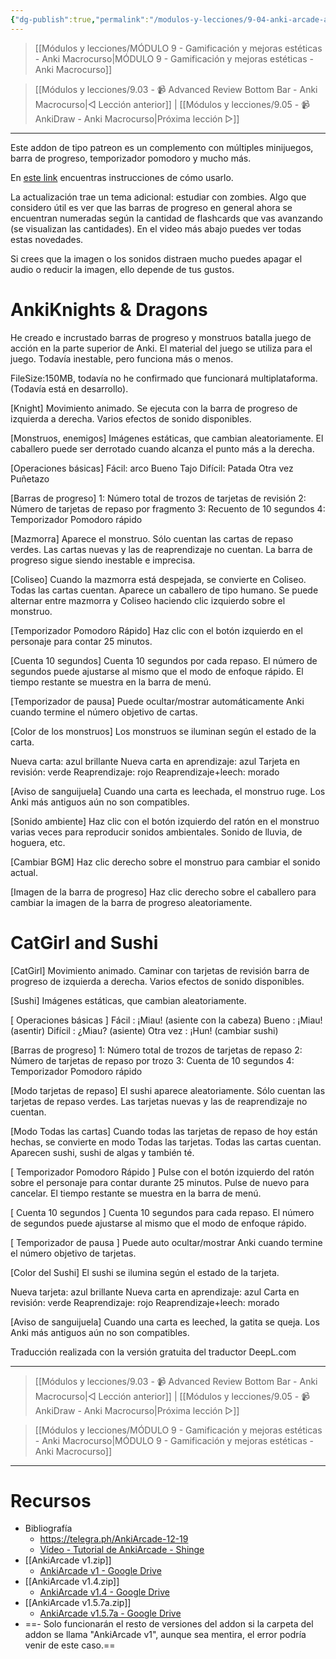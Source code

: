 ```yaml
---
{"dg-publish":true,"permalink":"/modulos-y-lecciones/9-04-anki-arcade-anki-macrocurso/","noteIcon":"","updated":"2024-05-28T21:44:32.219+02:00"}
---
```



> [[Módulos y lecciones/MÓDULO 9 - Gamificación y mejoras estéticas - Anki Macrocurso\|MÓDULO 9 - Gamificación y mejoras estéticas - Anki Macrocurso]]

> [[Módulos y lecciones/9.03 - 📹 Advanced Review Bottom Bar - Anki Macrocurso\|◁ Lección anterior]] | [[Módulos y lecciones/9.05 - 📹 AnkiDraw - Anki Macrocurso\|Próxima lección ▷]]

---

Este addon de tipo patreon es un complemento con múltiples minijuegos, barra de progreso, temporizador pomodoro y mucho más. 

En [este link](https://telegra.ph/AnkiArcade-12-19) encuentras instrucciones de cómo usarlo.

La actualización trae un tema adicional: estudiar con zombies. Algo que considero útil es ver que las barras de progreso en general ahora se encuentran numeradas según la cantidad de flashcards que vas avanzando (se visualizan las cantidades). En el video más abajo puedes ver todas estas novedades.

Si crees que la imagen o los sonidos distraen mucho puedes apagar el audio o reducir la imagen, ello depende de tus gustos.

# AnkiKnights & Dragons
He creado e incrustado barras de progreso y monstruos batalla juego de acción en la parte superior de Anki. El material del juego se utiliza para el juego. Todavía inestable, pero funciona más o menos.

FileSize:150MB, todavía no he confirmado que funcionará multiplataforma. (Todavía está en desarrollo).

[Knight]
Movimiento animado. Se ejecuta con la barra de progreso de izquierda a derecha. Varios efectos de sonido disponibles.

[Monstruos, enemigos]
Imágenes estáticas, que cambian aleatoriamente. El caballero puede ser derrotado cuando alcanza el punto más a la derecha.

[Operaciones básicas]
Fácil: arco
Bueno Tajo
Difícil: Patada
Otra vez Puñetazo

[Barras de progreso]
1: Número total de trozos de tarjetas de revisión
2: Número de tarjetas de repaso por fragmento
3: Recuento de 10 segundos
4: Temporizador Pomodoro rápido

[Mazmorra]
Aparece el monstruo. Sólo cuentan las cartas de repaso verdes. Las cartas nuevas y las de reaprendizaje no cuentan. La barra de progreso sigue siendo inestable e imprecisa.

[Coliseo]
Cuando la mazmorra está despejada, se convierte en Coliseo. Todas las cartas cuentan. Aparece un caballero de tipo humano. Se puede alternar entre mazmorra y Coliseo haciendo clic izquierdo sobre el monstruo.

[Temporizador Pomodoro Rápido]
Haz clic con el botón izquierdo en el personaje para contar 25 minutos.

[Cuenta 10 segundos]
Cuenta 10 segundos por cada repaso. El número de segundos puede ajustarse al mismo que el modo de enfoque rápido. El tiempo restante se muestra en la barra de menú.

[Temporizador de pausa]
Puede ocultar/mostrar automáticamente Anki cuando termine el número objetivo de cartas.

[Color de los monstruos]
Los monstruos se iluminan según el estado de la carta.

Nueva carta: azul brillante
Nueva carta en aprendizaje: azul
Tarjeta en revisión: verde
Reaprendizaje: rojo
Reaprendizaje+leech: morado

[Aviso de sanguijuela]
Cuando una carta es leechada, el monstruo ruge. Los Anki más antiguos aún no son compatibles.

[Sonido ambiente]
Haz clic con el botón izquierdo del ratón en el monstruo varias veces para reproducir sonidos ambientales. Sonido de lluvia, de hoguera, etc.

[Cambiar BGM]
Haz clic derecho sobre el monstruo para cambiar el sonido actual.

[Imagen de la barra de progreso]
Haz clic derecho sobre el caballero para cambiar la imagen de la barra de progreso aleatoriamente.

# CatGirl and Sushi
[CatGirl]
Movimiento animado. Caminar con tarjetas de revisión barra de progreso de izquierda a derecha. Varios efectos de sonido disponibles.

[Sushi]
Imágenes estáticas, que cambian aleatoriamente. 

[ Operaciones básicas ]
Fácil : ¡Miau! (asiente con la cabeza)
Bueno : ¡Miau! (asentir)
Difícil : ¿Miau? (asiente)
Otra vez : ¡Hun! (cambiar sushi)

[Barras de progreso]
1: Número total de trozos de tarjetas de repaso
2: Número de tarjetas de repaso por trozo
3: Cuenta de 10 segundos
4: Temporizador Pomodoro rápido

[Modo tarjetas de repaso]
El sushi aparece aleatoriamente. Sólo cuentan las tarjetas de repaso verdes. Las tarjetas nuevas y las de reaprendizaje no cuentan. 

[Modo Todas las cartas]
Cuando todas las tarjetas de repaso de hoy están hechas, se convierte en modo Todas las tarjetas. Todas las cartas cuentan. Aparecen sushi, sushi de algas y también té.

[ Temporizador Pomodoro Rápido ]
Pulse con el botón izquierdo del ratón sobre el personaje para contar durante 25 minutos. Pulse de nuevo para cancelar. El tiempo restante se muestra en la barra de menú.

[ Cuenta 10 segundos ]
Cuenta 10 segundos para cada repaso. El número de segundos puede ajustarse al mismo que el modo de enfoque rápido. 

[ Temporizador de pausa ]
Puede auto ocultar/mostrar Anki cuando termine el número objetivo de tarjetas. 

[Color del Sushi]
El sushi se ilumina según el estado de la tarjeta.

Nueva tarjeta: azul brillante
Nueva carta en aprendizaje: azul
Carta en revisión: verde
Reaprendizaje: rojo
Reaprendizaje+leech: morado

[Aviso de sanguijuela]
Cuando una carta es leeched, la gatita se queja. Los Anki más antiguos aún no son compatibles.


Traducción realizada con la versión gratuita del traductor DeepL.com


---

> [[Módulos y lecciones/9.03 - 📹 Advanced Review Bottom Bar - Anki Macrocurso\|◁ Lección anterior]] | [[Módulos y lecciones/9.05 - 📹 AnkiDraw - Anki Macrocurso\|Próxima lección ▷]]

> [[Módulos y lecciones/MÓDULO 9 - Gamificación y mejoras estéticas - Anki Macrocurso\|MÓDULO 9 - Gamificación y mejoras estéticas - Anki Macrocurso]]

---

# Recursos
- Bibliografía
	- https://telegra.ph/AnkiArcade-12-19
	- [Vídeo - Tutorial de AnkiArcade - Shinge](https://youtu.be/twJ6PRkbEUE)
- [[AnkiArcade v1.zip]]
	- [AnkiArcade v1 - Google Drive](https://drive.google.com/file/d/1q0WSq0OEa34G8MCWFkKkSY7bojdhbJBU/view?usp=drive_link)
- [[AnkiArcade v1.4.zip]]
	- [AnkiArcade v1.4 - Google Drive](https://drive.google.com/file/d/1sXSdh4VhzAx6E-7mmYOlhQSmb22Rgnel/view?usp=drive_link)
- [[AnkiArcade v1.5.7a.zip]]
	- [AnkiArcade v1.5.7a - Google Drive](https://drive.google.com/file/d/1iD-5p83bdpdJ1vmgchyzotY8OqALcs-e/view?usp=drive_link)
- ==- Solo funcionarán el resto de versiones del addon si la carpeta del addon se llama "AnkiArcade v1", aunque sea mentira, el error podría venir de este caso.==